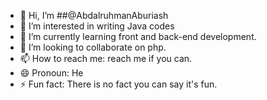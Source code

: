- 👋 Hi, I’m ##@AbdalruhmanAburiash
- 👀 I’m interested in writing Java codes
- 🌱 I’m currently learning front and back-end development.
- 💞️ I’m looking to collaborate on php.
- 📫 How to reach me: reach me if you can.
- 😄 Pronoun: He
- ⚡ Fun fact: There is no fact you can say it's fun.


